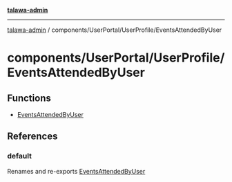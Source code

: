 [**talawa-admin**](../../../../README.md)

***

[talawa-admin](../../../../modules.md) / components/UserPortal/UserProfile/EventsAttendedByUser

# components/UserPortal/UserProfile/EventsAttendedByUser

## Functions

- [EventsAttendedByUser](functions/EventsAttendedByUser.md)

## References

### default

Renames and re-exports [EventsAttendedByUser](functions/EventsAttendedByUser.md)
